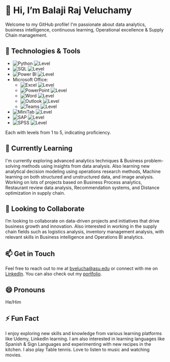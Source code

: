 # 👋 Hi, I’m Balaji Raj Veluchamy

Welcome to my GitHub profile! I'm passionate about data analytics, business intelligence, continuous learning, Operational excellence & Supply Chain management.

## 🔧 Technologies & Tools

- ![Python](https://img.shields.io/badge/-Python-blue) ![Level](https://img.shields.io/badge/Level-4-blue)
- ![SQL](https://img.shields.io/badge/-SQL-orange) ![Level](https://img.shields.io/badge/Level-4-orange)
- ![Power BI](https://img.shields.io/badge/-Power%20BI-yellow) ![Level](https://img.shields.io/badge/Level-4-yellow)
- Microsoft Office:
  - ![Excel](https://img.shields.io/badge/-Excel-lightgrey) ![Level](https://img.shields.io/badge/Level-5-brightgreen)
  - ![PowerPoint](https://img.shields.io/badge/-PowerPoint-lightgrey) ![Level](https://img.shields.io/badge/Level-5-brightgreen)
  - ![Word](https://img.shields.io/badge/-Word-lightgrey) ![Level](https://img.shields.io/badge/Level-5-brightgreen)
  - ![Outlook](https://img.shields.io/badge/-Outlook-lightgrey) ![Level](https://img.shields.io/badge/Level-5-brightgreen)
  - ![Teams](https://img.shields.io/badge/-Teams-lightgrey) ![Level](https://img.shields.io/badge/Level-5-brightgreen)
- ![MiniTab](https://img.shields.io/badge/-MiniTab-lightgrey) ![Level](https://img.shields.io/badge/Level-2-red)
- ![SAP](https://img.shields.io/badge/-SAP-lightgrey) ![Level](https://img.shields.io/badge/Level-2-red)
- ![SPSS](https://img.shields.io/badge/-SPSS-lightgrey) ![Level](https://img.shields.io/badge/Level-2-red)

Each with levels from 1 to 5, indicating proficiency.


## 🌱 Currently Learning

I'm currently exploring advanced analytics techniques & Business problem-solving methods using insights from data analysis. Also learning new analytical decision modeling using operations research methods, Machine learning on both structured and unstructured data, and image analysis. Working on lots of projects based on Business Process analytics, Restaurant review data analysis, Recommendation systems, and Distance optimization in supply chain.

## 💼 Looking to Collaborate

I’m looking to collaborate on data-driven projects and initiatives that drive business growth and innovation. Also interested in working in the supply chain fields such as logistics analysis, inventory management analysis, with relevant skills in Business intelligence and Operations BI analytics.

## 📫 Get in Touch

Feel free to reach out to me at [bvelucha@asu.edu](mailto:bvelucha@asu.edu) or connect with me on [LinkedIn](https://www.linkedin.com/in/balajirajveluchamy). You can also check out my [portfolio](https://balaji-raj-veluchamy.vercel.app/).

## 😄 Pronouns

He/Him

## ⚡ Fun Fact

I enjoy exploring new skills and knowledge from various learning platforms like Udemy, LinkedIn learning. I am also interested in learning languages like Spanish & Sign Languages and experimenting with new recipes in the kitchen. I also play Table tennis. Love to listen to music and watching movies.
